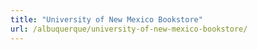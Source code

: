 ```yaml
---
title: "University of New Mexico Bookstore"
url: /albuquerque/university-of-new-mexico-bookstore/
---
```

